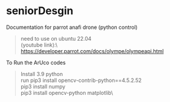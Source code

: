 # seniorDesgin

Documentation for parrot anafi drone (python control) 
> need to use on ubuntu 22.04\
> (youtube link):\ https://developer.parrot.com/docs/olympe/olympeapi.html

To Run the ArUco codes
> Install 3.9 python\
> run pip3 install opencv-contrib-python==4.5.2.52\
> pip3 install numpy\
> pip3 install opencv-python matplotlib\
